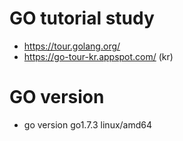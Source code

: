 # GO tutorial study
* https://tour.golang.org/
* https://go-tour-kr.appspot.com/ (kr)


# GO version
* go version go1.7.3 linux/amd64
